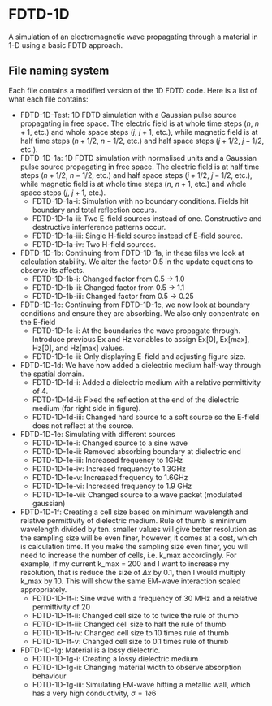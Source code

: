 # FDTD-1D
A simulation of an electromagnetic wave propagating through a material in 1-D using a basic FDTD approach.

## File naming system
Each file contains a modified version of the 1D FDTD code. Here is a list of what each file contains:
- FDTD-1D-Test: 1D FDTD simulation with a Gaussian pulse source propagating in free space. The electric field is at whole time steps ($n$, $n + 1$, etc.) and whole space steps ($j$, $j + 1$, etc.), while magnetic field is at half time steps ($n + 1/2$, $n - 1/2$, etc.) and half space steps ($j + 1/2$, $j - 1/2$, etc.).
- FDTD-1D-1a: 1D FDTD simulation with normalised units and a Gaussian pulse source propagating in free space. The electric field is at half time steps ($n + 1/2$, $n - 1/2$, etc.) and half space steps ($j + 1/2$, $j - 1/2$, etc.), while magnetic field is at whole time steps ($n$, $n + 1$, etc.) and whole space steps ($j$, $j + 1$, etc.).
    - FDTD-1D-1a-i: Simulation with no boundary conditions. Fields hit boundary and total reflection occurs.
    - FDTD-1D-1a-ii: Two E-field sources instead of one. Constructive and destructive interference patterns occur.
    - FDTD-1D-1a-iii: Single H-field source instead of E-field source.
    - FDTD-1D-1a-iv: Two H-field sources.
- FDTD-1D-1b: Continuing from FDTD-1D-1a, in these files we look at calculation stability. We alter the factor 0.5 in the update equations to observe its affects.
    - FDTD-1D-1b-i: Changed factor from 0.5 -> 1.0
    - FDTD-1D-1b-ii: Changed factor from 0.5 -> 1.1
    - FDTD-1D-1b-iii: Changed factor from 0.5 -> 0.25
- FDTD-1D-1c: Continuing from FDTD-1D-1c, we now look at boundary conditions and ensure they are absorbing. We also only concentrate on the E-field
    - FDTD-1D-1c-i: At the boundaries the wave propagate through. Introduce previous Ex and Hz variables to assign Ex[0], Ex[max], Hz[0], and Hz[max] values.
    - FDTD-1D-1c-ii: Only displaying E-field and adjusting figure size.
- FDTD-1D-1d: We have now added a dielectric medium half-way through the spatial domain.
    - FDTD-1D-1d-i: Added a dielectric medium with a relative permittivity of 4.
    - FDTD-1D-1d-ii: Fixed the reflection at the end of the dielectric medium (far right side in figure).
    - FDTD-1D-1d-iii: Changed hard source to a soft source so the E-field does not reflect at the source.
- FDTD-1D-1e: Simulating with different sources
    - FDTD-1D-1e-i: Changed source to a sine wave
    - FDTD-1D-1e-ii: Removed absorbing boundary at dielectric end
    - FDTD-1D-1e-iii: Increased frequency to 1GHz
    - FDTD-1D-1e-iv: Increaed frequency to 1.3GHz
    - FDTD-1D-1e-v: Increased frequency to 1.6GHz
    - FDTD-1D-1e-vi: Increased frequency to 1.9 GHz 
    - FDTD-1D-1e-vii: Changed source to a wave packet (modulated gaussian)
- FDTD-1D-1f: Creating a cell size based on minimum wavelength and relative permittivity of dielectric medium. Rule of thumb is minimum wavelength divided by ten. smaller values will give better resolution as the sampling size will be even finer, however, it comes at a cost, which is calculation time. If you make the sampling size even finer, you will need to increase the number of cells, i.e. k_max accordingly. For example, if my current k_max = 200 and I want to increase my resolution, that is reduce the size of $\Delta x$ by 0.1, then I would multiply k_max by 10. This will show the same EM-wave interaction scaled appropriately.
    - FDTD-1D-1f-i: Sine wave with a frequency of 30 MHz and a relative permittivity of 20
    - FDTD-1D-1f-ii: Changed cell size to to twice the rule of thumb
    - FDTD-1D-1f-iii: Changed cell size to half the rule of thumb
    - FDTD-1D-1f-iv: Changed cell size to 10 times rule of thumb
    - FDTD-1D-1f-v: Changed cell size to 0.1 times rule of thumb
- FDTD-1D-1g: Material is a lossy dielectric.
    - FDTD-1D-1g-i: Creating a lossy dielectric medium
    - FDTD-1D-1g-ii: Changing material width to observe absorption behaviour
    - FDTD-1D-1g-iii: Simulating EM-wave hitting a metallic wall, which has a very high conductivity, $\sigma = 1e6$
